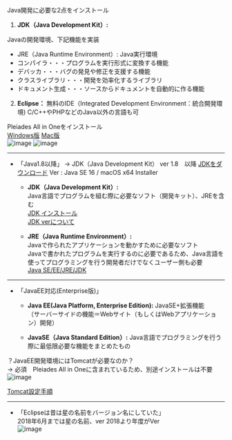 Java開発に必要な2点をインストール  

1. **JDK（Java Development Kit）:**

Javaの開発環境、下記機能を実装  

- JRE（Java Runtime Environment）: Java実行環境
- コンパイラ・・・プログラムを実行形式に変換する機能
- デバッカ・・・バグの発見や修正を支援する機能
- クラスライブラリ・・・開発を効率化するライブラリ
- ドキュメント生成・・・ソースからドキュメントを自動的に作る機能  

2. **Eclipse：**
無料のIDE（Integrated Development Environment：統合開発環境)
C/C++やPHPなどのJava以外の言語も可  

Pleiades All in Oneをインストール  
[Windows版](https://www.sejuku.net/blog/12236)
[Mac版](https://www.sejuku.net/blog/12578)   
![image](https://user-images.githubusercontent.com/49235225/117728748-cc3c4200-b224-11eb-82eb-68336b1ec864.png)
![image](https://user-images.githubusercontent.com/49235225/117729097-55ec0f80-b225-11eb-9925-f5562ee327da.png)


---
- 「Java1.8以降」
→ JDK（Java Development Kit） ver 1.8　以降 
 [JDKをダウンロード](https://www.oracle.com/java/technologies/javase-downloads.html)
   Ver : Java SE 16 / macOS x64 Installer

  - **JDK（Java Development Kit）:**  
  Java言語でプログラムを組む際に必要なソフト（開発キット）、JREを含む  
  [JDK インストール](https://www.techfun.co.jp/service/magazine/java/mac-jdk-install.html)  
  [JDK verについて](https://www.ne.jp/asahi/hishidama/home/tech/java/version.html)

  - **JRE（Java Runtime Environment）:**  
  Javaで作られたアプリケーションを動かすために必要なソフト  
Javaで書かれたプログラムを実行するのに必要であるため、Java言語を使ってプログラミングを行う開発者だけでなくユーザー側も必要   
[Java SE/EE/JRE/JDK](https://www.sejuku.net/blog/12902)
---
- 「JavaEE対応(Enterprise版)」
　
  - **Java EE(Java Platform, Enterprise Edition):**
  JavaSE+拡張機能  
  （サーバーサイドの機能＝Webサイト（もしくはWebアプリケーション）開発）
 
  - **JavaSE（Java Standard Edition）:**
  Java言語でプログラミングを行う際に最低限必要な機能をまとめたもの

？JavaEE開発環境にはTomcatが必要なのか？  
→ 必須　Pleiades All in Oneに含まれているため、別途インストールは不要  
![image](https://user-images.githubusercontent.com/49235225/118124286-54dafe00-b430-11eb-87e9-c538ada5258c.png)

[Tomcat設定手順](https://carey.link/java/basic/java-eclipse-tomcat)

---
- 「Eclipseは昔は星の名前をバージョン名にしていた」  
2018年6月までは星の名前、ver 2018より年度がVer  
![image](https://user-images.githubusercontent.com/49235225/118125173-9ae49180-b431-11eb-9e75-d541fe822814.png)

